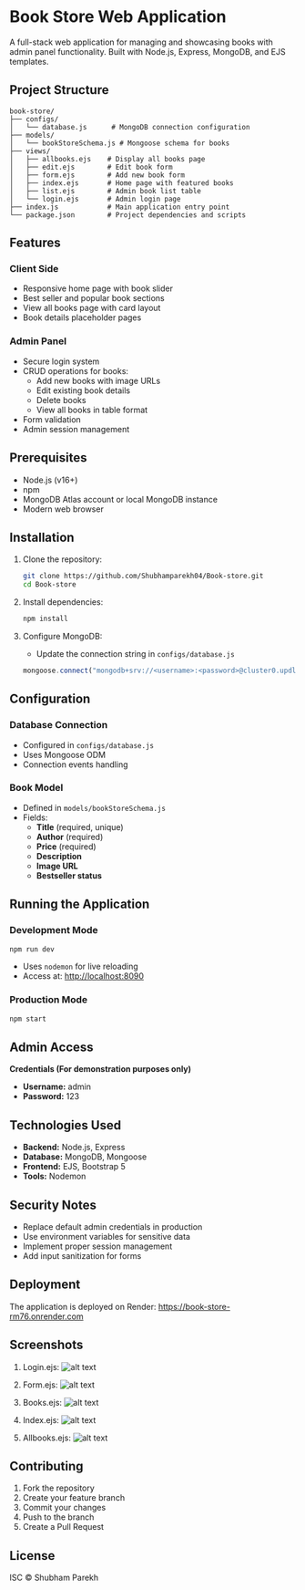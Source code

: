 # Book Store Web Application

A full-stack web application for managing and showcasing books with admin panel functionality. Built with Node.js, Express, MongoDB, and EJS templates.

## Project Structure
```
book-store/
├── configs/
│   └── database.js      # MongoDB connection configuration
├── models/
│   └── bookStoreSchema.js # Mongoose schema for books
├── views/
│   ├── allbooks.ejs    # Display all books page
│   ├── edit.ejs        # Edit book form
│   ├── form.ejs        # Add new book form
│   ├── index.ejs       # Home page with featured books
│   ├── list.ejs        # Admin book list table
│   └── login.ejs       # Admin login page
├── index.js            # Main application entry point
└── package.json        # Project dependencies and scripts
```

## Features

### Client Side
- Responsive home page with book slider
- Best seller and popular book sections
- View all books page with card layout
- Book details placeholder pages

### Admin Panel
- Secure login system
- CRUD operations for books:
  - Add new books with image URLs
  - Edit existing book details
  - Delete books
  - View all books in table format
- Form validation
- Admin session management

## Prerequisites

- Node.js (v16+)
- npm
- MongoDB Atlas account or local MongoDB instance
- Modern web browser

## Installation

1. Clone the repository:
   ```bash
   git clone https://github.com/Shubhamparekh04/Book-store.git
   cd Book-store
   ```

2. Install dependencies:
   ```bash
   npm install
   ```

3. Configure MongoDB:
   - Update the connection string in `configs/database.js`
   ```js
   mongoose.connect("mongodb+srv://<username>:<password>@cluster0.updlh.mongodb.net/book-store");
   ```

## Configuration

### Database Connection
- Configured in `configs/database.js`
- Uses Mongoose ODM
- Connection events handling

### Book Model
- Defined in `models/bookStoreSchema.js`
- Fields:
  - **Title** (required, unique)
  - **Author** (required)
  - **Price** (required)
  - **Description**
  - **Image URL**
  - **Bestseller status**

## Running the Application

### Development Mode
```bash
npm run dev
```
- Uses `nodemon` for live reloading
- Access at: [http://localhost:8090](http://localhost:8090)

### Production Mode
```bash
npm start
```

## Admin Access
**Credentials (For demonstration purposes only)**
- **Username:** admin
- **Password:** 123

## Technologies Used
- **Backend:** Node.js, Express
- **Database:** MongoDB, Mongoose
- **Frontend:** EJS, Bootstrap 5
- **Tools:** Nodemon

## Security Notes
- Replace default admin credentials in production
- Use environment variables for sensitive data
- Implement proper session management
- Add input sanitization for forms

## Deployment
The application is deployed on Render:
https://book-store-rm76.onrender.com

## Screenshots
1. Login.ejs:
![alt text](Screen-shots/image.png)

2. Form.ejs:
![alt text](Screen-shots/image-1.png)

3. Books.ejs:
![alt text](Screen-shots/image-2.png) 

4. Index.ejs:
![alt text](Screen-shots/image-3-1.png)

5. Allbooks.ejs:
![alt text](Screen-shots/image-4.png)

## Contributing
1. Fork the repository
2. Create your feature branch
3. Commit your changes
4. Push to the branch
5. Create a Pull Request

## License
ISC © Shubham Parekh

